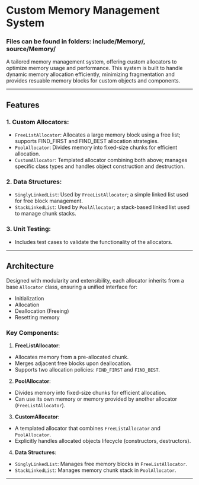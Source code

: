 # **Custom Memory Management System** 
### Files can be found in folders: include/Memory/, source/Memory/
A tailored memory management system, offering custom allocators to optimize memory usage and performance. 
This system is built to handle dynamic memory allocation efficiently, minimizing fragmentation and provides 
resuable memory blocks for custom objects and components.

---

## Features
### 1. **Custom Allocators**:
- `FreeListAllocator`: Allocates a large memory block using a free list; supports FIND_FIRST and FIND_BEST allocation strategies.
- `PoolAllocator`: Divides memory into fixed-size chunks for efficient allocation.
- `CustomAllocator`: Templated allocator combining both above; manages specific class types and handles object construction and destruction.

### 2. **Data Structures**:
- `SinglyLinkedList`: Used by `FreeListAllocator`; a simple linked list used for free block management.
- `StackLinkedList`: Used by `PoolAllocator`; a stack-based linked list used to manage chunk stacks.

### 3. **Unit Testing**:
- Includes test cases to validate the functionality of the allocators.

---

## Architecture
Designed with modularity and extensibility, each allocator inherits from a base `Allocator` class, ensuring a unified interface for:
- Initialization
- Allocation
- Deallocation (Freeing)
- Resetting memory

### Key Components:
1. **FreeListAllocator**:
- Allocates memory from a pre-allocated chunk.
- Merges adjacent free blocks upon deallocation.
- Supports two allocation policies: `FIND_FIRST` and `FIND_BEST`.

2. **PoolAllocator**:
- Divides memory into fixed-size chunks for efficient allocation.
- Can use its own memory or memory provided by another allocator (`FreeListAllocator`).

3. **CustomAllocator**:
- A templated allocator that combines `FreeListAllocator` and `PoolAllocator`.
- Explicitly handles allocated objects lifecycle (constructors, destructors).

4. **Data Structures**:
- `SinglyLinkedList`: Manages free memory blocks in `FreeListAllocator`.
- `StackLinkedList`: Manages memory chunk stack in `PoolAllocator`.

---